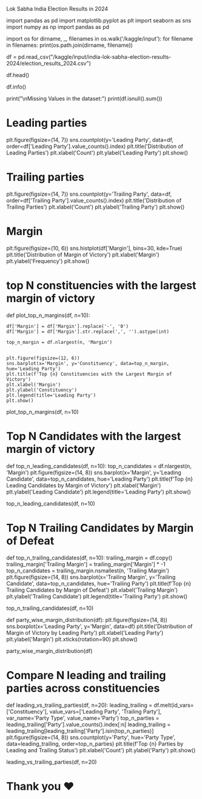 Lok Sabha India Election Results in 2024

import pandas as pd
import matplotlib.pyplot as plt
import seaborn as sns
import numpy as np 
import pandas as pd 


import os
for dirname, _, filenames in os.walk('/kaggle/input'):
    for filename in filenames:
        print(os.path.join(dirname, filename))

df = pd.read_csv("/kaggle/input/india-lok-sabha-election-results-2024/election_results_2024.csv")

df.head()

df.info()

print("\nMissing Values in the dataset:")
print(df.isnull().sum())

# Leading parties

plt.figure(figsize=(14, 7))
sns.countplot(y='Leading Party', data=df, order=df['Leading Party'].value_counts().index)
plt.title('Distribution of Leading Parties')
plt.xlabel('Count')
plt.ylabel('Leading Party')
plt.show()

# Trailing parties

plt.figure(figsize=(14, 7))
sns.countplot(y='Trailing Party', data=df, order=df['Trailing Party'].value_counts().index)
plt.title('Distribution of Trailing Parties')
plt.xlabel('Count')
plt.ylabel('Trailing Party')
plt.show()

# Margin

plt.figure(figsize=(10, 6))
sns.histplot(df['Margin'], bins=30, kde=True)
plt.title('Distribution of Margin of Victory')
plt.xlabel('Margin')
plt.ylabel('Frequency')
plt.show()

# top N constituencies with the largest margin of victory

def plot_top_n_margins(df, n=10):

    df['Margin'] = df['Margin'].replace('-', '0')
    df['Margin'] = df['Margin'].str.replace(',', '').astype(int)
    
    top_n_margin = df.nlargest(n, 'Margin')
    

    plt.figure(figsize=(12, 6))
    sns.barplot(x='Margin', y='Constituency', data=top_n_margin, hue='Leading Party')
    plt.title(f'Top {n} Constituencies with the Largest Margin of Victory')
    plt.xlabel('Margin')
    plt.ylabel('Constituency')
    plt.legend(title='Leading Party')
    plt.show()

plot_top_n_margins(df, n=10)

# Top N Candidates with the largest margin of victory

def top_n_leading_candidates(df, n=10):
    top_n_candidates = df.nlargest(n, 'Margin')
    plt.figure(figsize=(14, 8))
    sns.barplot(x='Margin', y='Leading Candidate', data=top_n_candidates, hue='Leading Party')
    plt.title(f'Top {n} Leading Candidates by Margin of Victory')
    plt.xlabel('Margin')
    plt.ylabel('Leading Candidate')
    plt.legend(title='Leading Party')
    plt.show()

top_n_leading_candidates(df, n=10)

# Top N Trailing Candidates by Margin of Defeat

def top_n_trailing_candidates(df, n=10):
    trailing_margin = df.copy()
    trailing_margin['Trailing Margin'] = trailing_margin['Margin'] * -1
    top_n_candidates = trailing_margin.nsmallest(n, 'Trailing Margin')
    plt.figure(figsize=(14, 8))
    sns.barplot(x='Trailing Margin', y='Trailing Candidate', data=top_n_candidates, hue='Trailing Party')
    plt.title(f'Top {n} Trailing Candidates by Margin of Defeat')
    plt.xlabel('Trailing Margin')
    plt.ylabel('Trailing Candidate')
    plt.legend(title='Trailing Party')
    plt.show()

top_n_trailing_candidates(df, n=10)

def party_wise_margin_distribution(df):
    plt.figure(figsize=(14, 8))
    sns.boxplot(x='Leading Party', y='Margin', data=df)
    plt.title('Distribution of Margin of Victory by Leading Party')
    plt.xlabel('Leading Party')
    plt.ylabel('Margin')
    plt.xticks(rotation=90)
    plt.show()

party_wise_margin_distribution(df)

# Compare N leading and trailing parties across constituencies


def leading_vs_trailing_parties(df, n=20):
    leading_trailing = df.melt(id_vars=['Constituency'], value_vars=['Leading Party', 'Trailing Party'], 
                               var_name='Party Type', value_name='Party')
    top_n_parties = leading_trailing['Party'].value_counts().index[:n]
    leading_trailing = leading_trailing[leading_trailing['Party'].isin(top_n_parties)]
    plt.figure(figsize=(14, 8))
    sns.countplot(y='Party', hue='Party Type', data=leading_trailing, order=top_n_parties)
    plt.title(f'Top {n} Parties by Leading and Trailing Status')
    plt.xlabel('Count')
    plt.ylabel('Party')
    plt.show()

leading_vs_trailing_parties(df, n=20)

# Thank you ♥
